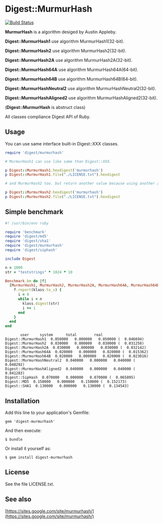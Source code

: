 # Digest::MurmurHash

[![Build Status](https://travis-ci.org/ksss/digest-murmurhash.png?branch=master)](https://travis-ci.org/ksss/digest-murmurhash)

**MurmurHash** is a algorithm desiged by Austin Appleby.

**Digest::MurmurHash1** use algorithm MurmurHash1(32-bit).

**Digest::MurmurHash2** use algorithm MurmurHash2(32-bit).

**Digest::MurmurHash2A** use algorithm MurmurHash2A(32-bit).

**Digest::MurmurHash64A** use algorithm MurmurHash64A(64-bit).

**Digest::MurmurHash64B** use algorithm MurmurHash64B(64-bit).

**Digest::MurmurHashNeutral2** use algorithm MurmurHashNeutral2(32-bit).

**Digest::MurmurHashAligned2** use algorithm MurmurHashAligned2(32-bit).

(**Digest::MurmurHash** is abstruct class)

All classes compliance Digest API of Ruby.

## Usage

You can use same interface built-in Digest::XXX classes.

```ruby
require 'digest/murmurhash'

# MurmurHash1 can use like same than Digest::XXX.

p Digest::MurmurHash1.hexdigest('murmurhash')
p Digest::MurmurHash1.file("./LICENSE.txt").hexdigest

# and MurmurHash2 too. but return another value because using another algorithm.

p Digest::MurmurHash2.hexdigest('murmurhash')
p Digest::MurmurHash2.file("./LICENSE.txt").hexdigest
```

## Simple benchmark

```ruby
#! /usr/bin/env ruby

require 'benchmark'
require 'digest/md5'
require 'digest/sha1'
require 'digest/murmurhash'
require 'digest/siphash'

include Digest

n = 1000
str = "teststrings" * 1024 * 10

Benchmark.bm do |f|
  [MurmurHash1, MurmurHash2, MurmurHash2A, MurmurHash64A, MurmurHash64B, MurmurHashNeutral2, MurmurHashAligned2, SipHash, MD5, SHA1].each do |klass|
    f.report(klass.to_s) {
      i = 0
      while i < n
        klass.digest(str)
        i += 1
      end
    }
  end
end
```

```
       user     system      total        real
Digest::MurmurHash1  0.050000   0.000000   0.050000 (  0.046694)
Digest::MurmurHash2  0.030000   0.000000   0.030000 (  0.031258)
Digest::MurmurHash2A  0.030000   0.000000   0.030000 (  0.032142)
Digest::MurmurHash64A  0.020000   0.000000   0.020000 (  0.015362)
Digest::MurmurHash64B  0.020000   0.000000   0.020000 (  0.023016)
Digest::MurmurHashNeutral2  0.040000   0.000000   0.040000 (  0.040292)
Digest::MurmurHashAligned2  0.040000   0.000000   0.040000 (  0.041283)
Digest::SipHash  0.070000   0.000000   0.070000 (  0.065895)
Digest::MD5  0.150000   0.000000   0.150000 (  0.152173)
Digest::SHA1  0.130000   0.000000   0.130000 (  0.134543)
```

## Installation

Add this line to your application's Gemfile:

    gem 'digest-murmurhash'

And then execute:

    $ bundle

Or install it yourself as:

    $ gem install digest-murmurhash

## License

See the file LICENSE.txt.

## See also

[https://sites.google.com/site/murmurhash/](https://sites.google.com/site/murmurhash/)
